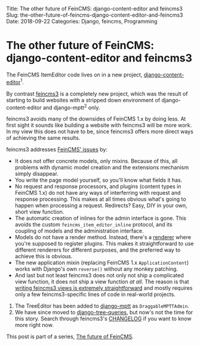 Title: The other future of FeinCMS: django-content-editor and feincms3
Slug: the-other-future-of-feincms-django-content-editor-and-feincms3
Date: 2018-09-22
Categories: Django, feincms, Programming

# The other future of FeinCMS: django-content-editor and feincms3

The FeinCMS ItemEditor code lives on in a new project, [django-content-editor](https://django-content-editor.readthedocs.io/)<sup>1</sup>.

By contrast [feincms3](https://feincms3.readthedocs.io/) is a completely new project, which was the result of starting to build websites with a stripped down environment of django-content-editor and django-mptt<sup>2</sup> only.

feincms3 avoids many of the downsides of FeinCMS 1.x by doing less. At first sight it sounds like building a website with feincms3 will be more work. In my view this does not have to be, since feincms3 offers more direct ways of achieving the same results.

feincms3 addresses [FeinCMS' issues](https://406.ch/writing/the-state-of-things-in-feincms-1x-land/) by:

- It does not offer concrete models, only mixins. Because of this, all problems with dynamic model creation and the extensions mechanism simply disappear.
- You write the page model yourself, so you'll know what fields it has.
- No request and response processors, and plugins (content types in FeinCMS 1.x) do not have any ways of interferring with request and response processing. This makes at all times obvious what's going to happen when processing a request. Redirects? Easy, DIY in your own, short view function.
- The automatic creation of inlines for the admin interface is gone. This avoids the custom `feincms_item_editor_inline` protocol, and its coupling of models and the administration interface.
- Models do not have a render method. Instead, there's a [renderer](https://feincms3.readthedocs.io/en/latest/build-your-cms.html#rendering-and-templates) where you're supposed to register plugins. This makes it straightforward to use different renderers for different purposes, and the preferred way to achieve this is obvious.
- The new application mixin (replacing FeinCMS 1.x `ApplicationContent`) works with Django's own `reverse()` without any monkey patching.
- And last but not least feincms3 does not only not ship a complicated view function, it does not ship a view function _at all_. The reason is that [writing feincms3 views is extremely straightforward](https://feincms3.readthedocs.io/en/latest/build-your-cms.html#views-and-urls) and mostly requires only a few feincms3-specific lines of code in real-world projects.

1. The TreeEditor has been added to [django-mptt](https://django-mptt.readthedocs.io/en/latest/admin.html#mptt-admin-draggablempttadmin) as `DraggableMPTTAdmin`.
2. We have since moved to [django-tree-queries](https://github.com/matthiask/django-tree-queries), but now's not the time for this story. Search through feincms3's [CHANGELOG](https://feincms3.readthedocs.io/en/latest/project/changelog.html) if you want to know more right now.

This post is part of a series, [The future of FeinCMS](https://406.ch/writing/the-future-of-feincms/).
